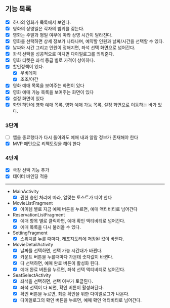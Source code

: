 ## 기능 목록

- [X] 하나의 영화가 목록에서 보인다.
- [X] 영화의 상영일은 각자의 범위를 갖는다.
- [X] 영화는 주말과 평일 여부에 따라 상영 시간이 달라진다.
- [X] 영화를 선택하면 상세 정보가 나타나며, 예약할 인원과 날짜/시간을 선택할 수 있다.
- [X] 날짜와 시간 그리고 인원이 정해지면, 좌석 선택 화면으로 넘어간다.
- [x] 좌석 선택을 성공적으로 마치면 다이얼로그를 띄워준다.
- [x] 영화 티켓은 좌석 등급 별로 가격이 상이하다.
- [X] 할인정책이 있다.
  - [X] 무비데이
  - [X] 조조/야간

- [x] 영화 예매 목록을 보여주는 화면이 있다
- [x] 영화 예매 가능 목록을 보여주는 화면이 있다
- [x] 설정 화면이 있다
- [x] 화면 하단에 영화 예매 목록, 영화 예매 가능 목록, 설정 화면으로 이동하는 바가 있다.

### 3단계
- [ ] 앱을 종료했다가 다시 돌아와도 예매 내과 알람 정보가 존재해야 한다
- [x] MVP 패턴으로 리팩토링을 해야 한다

### 4단계
- [x] 극장 선택 기능 추가
- [x] 데이터 바인딩 적용

--------------------
- MainActivity
  - [x] 권한 승인 처리에 따라, 알맞는 토스트가 떠야 한다

- MovieListFragment
  - [x] 아이템 별로 지금 예매 버튼을 누르면, 예매 액티비티로 넘어간다

- ReservationListFragment
  - [x] 예매 항목 별로 클릭하면, 예매 확인 액티비티로 넘어간다. 
  - [x] 예매 목록을 다시 불러올 수 있다.

- SettingFragment
  - [x] 스위치를 누를 때마다, 레포지토리에 저장된 값이 바뀐다.

- MovieDetailActivity
  - [x] 날짜를 선택하면, 선택 가능 시간대가 바뀐다.
  - [x] 카운트 버튼을 누를때마다 가운데 숫자값이 바뀐다.
  - [x] 다 선택하면, 예매 완료 버튼이 활성화 된다.
  - [x] 예매 완료 버튼을 누르면, 좌석 선택 액티비티로 넘어간다.

- SeatSelectActivity
  - [x] 좌석을 선택하면, 선택 여부가 토글된다.
  - [x] 좌석 선택이 다 되면, 확인 버튼이 활성화된다.
  - [x] 확인 버튼을 누르면, 최종 확인을 위한 다이얼로그가 나온다.
  - [x] 다이얼로그의 확인 버튼을 누르면, 예매 확인 액티비티로 넘어간다.
